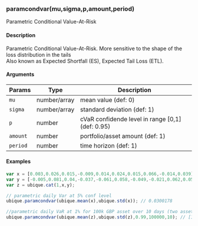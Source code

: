 ### paramcondvar(mu,sigma,p,amount,period)

Parametric Conditional Value-At-Risk


#### Description

Parametric Conditional Value-At-Risk. More sensitive to the shape of the loss distribution in the tails  
Also known as Expected Shortfall (ES), Expected Tail Loss (ETL).  



#### Arguments

|Params|Type|Description
|---------|----|-----------
|`mu` | number/array |    mean value (def: 0)
|`sigma` | number/array | standard deviation (def: 1)
|`p` | number |     cVaR confidende level in range [0,1] (def: 0.95)
|`amount` | number | portfolio/asset amount (def: 1)
|`period` | number | time horizon (def: 1)


#### Examples

```js
var x = [0.003,0.026,0.015,-0.009,0.014,0.024,0.015,0.066,-0.014,0.039];
var y = [-0.005,0.081,0.04,-0.037,-0.061,0.058,-0.049,-0.021,0.062,0.058];
var z = ubique.cat(1,x,y);

// parametric daily Var at 5% conf level
ubique.paramcondvar(ubique.mean(x),ubique.std(x)); // 0.0300178

//parametric daily VaR at 1% for 100k GBP asset over 10 days (two assets)
ubique.paramcondvar(ubique.mean(z),ubique.std(z),0.99,100000,10); // [19579, 44511.1]
```

